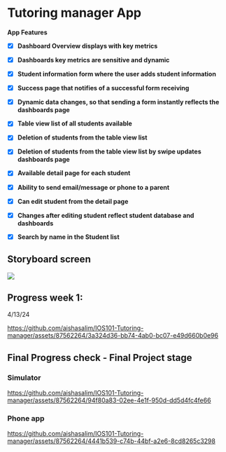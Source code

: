 # Tutoring manager App
**App Features**

- [X] **Dashboard Overview displays with key metrics**
- [X] **Dashboards key metrics are sensitive and dynamic**
- [X] **Student information form where the user adds student information**
- [X] **Success page that notifies of a successful form receiving**
- [X] **Dynamic data changes, so that sending a form instantly reflects the dashboards page**
- [X] **Table view list of all students available**
- [X] **Deletion of students from the table view list**
- [X] **Deletion of students from the table view list by swipe updates dashboards page**
- [X] **Available detail page for each student**
- [X] **Ability to send email/message or phone to a parent**
- [X] **Can edit student from the detail page**
- [X] **Changes after editing student reflect student database and dashboards**
- [X] **Search by name in the Student list**


## Storyboard screen
<img src='https://github.com/aishasalim/IOS101-Tutoring-manager/assets/87562264/28aecb51-151d-476c-8997-94b7c7f8329e.png'/>

## Progress week 1:
4/13/24

https://github.com/aishasalim/IOS101-Tutoring-manager/assets/87562264/3a324d36-bb74-4ab0-bc07-e49d660b0e96

## Final Progress check - Final Project stage

### Simulator

https://github.com/aishasalim/IOS101-Tutoring-manager/assets/87562264/94f80a83-02ee-4e1f-950d-dd5d4fc4fe66

### Phone app

https://github.com/aishasalim/IOS101-Tutoring-manager/assets/87562264/4441b539-c74b-44bf-a2e6-8cd8265c3298





